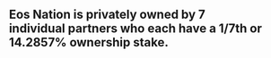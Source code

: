 <h2 style='margin-left: 10%'>Eos Nation is privately owned by 7 individual partners who each have a 1/7th or 14.2857% ownership stake.</h2>
